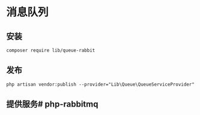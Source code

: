 # 消息队列

## 安装
```
composer require lib/queue-rabbit
```

## 发布
```
php artisan vendor:publish --provider="Lib\Queue\QueueServiceProvider"
```

## 提供服务# php-rabbitmq

